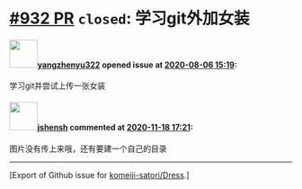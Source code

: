 # [\#932 PR](https://github.com/komeiji-satori/Dress/pull/932) `closed`: 学习git外加女装

#### <img src="https://avatars.githubusercontent.com/u/57444995?u=d40a6e934c614ec2588083e4fe4fdbd61b7dda81&v=4" width="50">[yangzhenyu322](https://github.com/yangzhenyu322) opened issue at [2020-08-06 15:19](https://github.com/komeiji-satori/Dress/pull/932):

学习git并尝试上传一张女装

#### <img src="https://avatars.githubusercontent.com/u/11555188?u=a30048e930d245fed6f3ced3ecb01e97b9f3f6cc&v=4" width="50">[jshensh](https://github.com/jshensh) commented at [2020-11-18 17:21](https://github.com/komeiji-satori/Dress/pull/932#issuecomment-729827697):

图片没有传上来哦，还有要建一个自己的目录


-------------------------------------------------------------------------------



[Export of Github issue for [komeiji-satori/Dress](https://github.com/komeiji-satori/Dress).]
